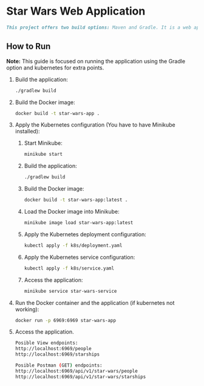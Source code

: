 # Star Wars Web Application
```markdown
This project offers two build options: Maven and Gradle. It is a web application that consumes the Star Wars API and displays the information on a web page.
```
## How to Run

**Note:** This guide is focused on running the application using the Gradle option and kubernetes for extra points.

1. Build the application:
   ```sh
   ./gradlew build
    ```

2. Build the Docker image:
   ```sh
   docker build -t star-wars-app .
    ```

3. Apply the Kubernetes configuration (You have to have Minikube installed):

   1. Start Minikube:
      ```sh
      minikube start
      ```

   2. Build the application:
      ```sh
      ./gradlew build
      ```

   3. Build the Docker image:
      ```sh
      docker build -t star-wars-app:latest .
      ```

   4. Load the Docker image into Minikube:
      ```sh
      minikube image load star-wars-app:latest
      ```

   5. Apply the Kubernetes deployment configuration:
      ```sh
      kubectl apply -f k8s/deployment.yaml
      ```

   6. Apply the Kubernetes service configuration:
      ```sh
      kubectl apply -f k8s/service.yaml
      ```

   7. Access the application:
      ```sh
      minikube service star-wars-service
      ```

4. Run the Docker container and the application (if kubernetes not working):
   ```sh
   docker run -p 6969:6969 star-wars-app
    ```

5. Access the application.
   ```sh
   Posible View endpoints:
   http://localhost:6969/people
   http://localhost:6969/starships
    ```
    ```sh
   Posible Postman (GET) endpoints:
   http://localhost:6969/api/v1/star-wars/people
   http://localhost:6969/api/v1/star-wars/starships
    ```